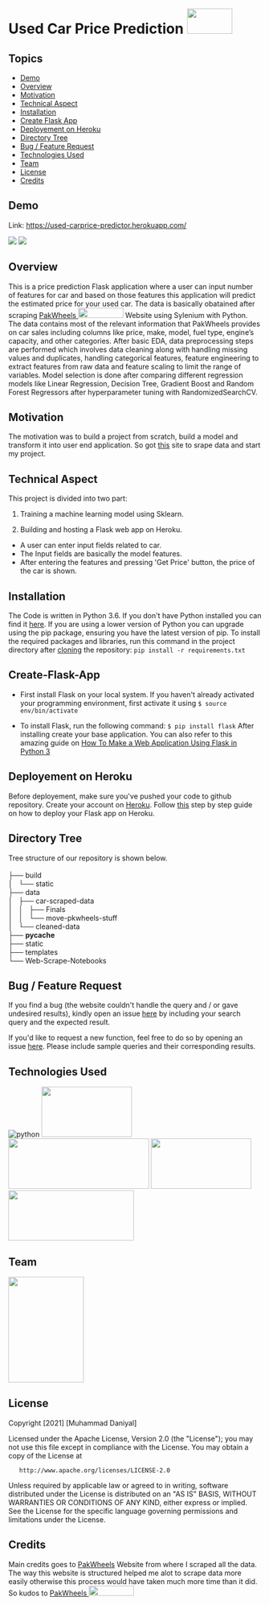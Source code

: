# Used Car Price Prediction <img src="https://user-images.githubusercontent.com/66221394/132251352-52b7f74d-cdc8-4ee7-87e9-18e12a5e31d2.png" width="90" height="50">
## Topics
- [Demo](#Demo)
- [Overview](#Overview)
- [Motivation](#Motivation)
- [Technical Aspect](#Technical-Aspect)
- [Installation](#Installation)
- [Create Flask App](#Create-Flask-App)
- [Deployement on Heroku](#Deployement-on-Heroku)
- [Directory Tree](#Directory-Tree)
- [Bug / Feature Request](#Bug-/-Feature-Request)
- [Technologies Used](#Technologies-Used)
- [Team](#Team)
- [License](#License)
- [Credits](#Credits)

## Demo
Link: https://used-carprice-predictor.herokuapp.com/

[<img src="https://user-images.githubusercontent.com/66221394/132251682-a0adcd3d-9081-48c3-bc8a-9d598b006891.png">](https://predictheartattacks.herokuapp.com/)
[<img src="https://user-images.githubusercontent.com/66221394/132251714-3a1ec02c-62db-48fc-9796-0d91ccb594e6.png">](https://predictheartattacks.herokuapp.com/)


## Overview
This is a price prediction Flask application where a user can input number of features for car and based on those features this application will predict 
the estimated price for your used car. The data is basically obatained after scraping 
[PakWheels <img src = "https://user-images.githubusercontent.com/66221394/132255143-6542d75d-4637-4011-a2d0-c61c717e00fd.jpg" height = "20" width="90">](https://www.pakwheels.com/) 
Website using Sylenium with Python. 
The data contains most of the relevant information that PakWheels provides on car sales including columns like price, make, model, fuel type, 
engine’s capacity, and other categories.
After basic EDA, data preprocessing steps are performed which involves data cleaning along with handling missing values and duplicates, 
handling categorical features, feature engineering to extract features from raw data and feature scaling to limit the range of variables.
Model selection is done after  comparing different regression models like Linear Regression, Decision Tree, 
Gradient Boost and Random Forest Regressors after hyperparameter tuning with RandomizedSearchCV.


## Motivation
The motivation was to build a project from scratch, build a model and transform it into user end application. So got [this](https://www.pakwheels.com/) site to 
srape data and start my project.

## Technical Aspect
This project is divided into two part:
1. Training a machine learning model using Sklearn.

2. Building and hosting a Flask web app on Heroku.
- A user can enter input fields related to car.
- The Input fields are basically the model features.
- After entering the features and pressing 'Get Price' button, the price of the car is shown.

## Installation
The Code is written in Python 3.6. If you don't have Python installed you can find it [here](https://www.python.org/downloads/). 
If you are using a lower version of Python you can upgrade using the pip package, ensuring you have the latest version of pip. 
To install the required packages and libraries, run this command in the project directory after [cloning](https://www.howtogeek.com/451360/how-to-clone-a-github-repository/)
the repository:
`pip install -r requirements.txt`

## Create-Flask-App
- First install Flask on your local system. If you haven't already activated your programming environment, first activate it using
`$ source env/bin/activate`

- To install Flask, run the following command:
`$ pip install flask`
After installing create your base application. You can also refer to this amazing guide on [How To Make a Web Application Using Flask in Python 3](https://www.digitalocean.com/community/tutorials/how-to-make-a-web-application-using-flask-in-python-3)

## Deployement on Heroku
Before deployement, make sure you've pushed your code to github repository. Create your account on [Heroku](https://dashboard.heroku.com/apps).
Follow [this](https://dev.to/lordofdexterity/deploying-flask-app-on-heroku-using-github-50nh) step by step guide on how to deploy your Flask app on Heroku.

## Directory Tree
Tree structure of our repository is shown below.\
<br/>
├── build\
│   └── static\
├── data\
│   ├── car-scraped-data\
│   │   ├── Finals\
│   │   └── move-pkwheels-stuff\
│   └── cleaned-data\
├── __pycache__\
├── static\
├── templates\
└── Web-Scrape-Notebooks



## Bug / Feature Request

If you find a bug (the website couldn't handle the query and / or gave undesired results), 
kindly open an issue [here](https://github.com/daniyal214/End-to-End-ML-Projects/issues/new) by including your search query and the expected result.

If you'd like to request a new function, feel free to do so by opening an issue [here](https://github.com/daniyal214/End-to-End-ML-Projects/issues/new). 
Please include sample queries and their corresponding results.

## Technologies Used
![python](https://camo.githubusercontent.com/3cdf9577401a2c7dceac655bbd37fb2f3ee273a457bf1f2169c602fb80ca56f8/68747470733a2f2f666f7274686562616467652e636f6d2f696d616765732f6261646765732f6d6164652d776974682d707974686f6e2e737667)
<img src="https://user-images.githubusercontent.com/66221394/130487933-f4616292-15a6-4d0d-8463-c81fcfe44f64.png" width="180" height="100">
<img src="https://user-images.githubusercontent.com/66221394/130488015-d156d9ba-2b74-4c72-956c-ef5da655c98b.png" width="280" height="100">
<img src="https://user-images.githubusercontent.com/66221394/130488547-ef7a0c7c-ecd9-4c07-8485-d3ab5cce7f3d.png" width="200" height="100">
<img src="https://user-images.githubusercontent.com/66221394/130488284-8f8f1f3d-7015-44dd-865a-566095697572.png" width="250" height="100">

## Team
<img src="https://user-images.githubusercontent.com/66221394/130490754-e043534a-9e0e-44c1-aaf5-fc4453a2b1f9.JPG" width="150" height="210">


## License
Copyright [2021] [Muhammad Daniyal]

   Licensed under the Apache License, Version 2.0 (the "License");
   you may not use this file except in compliance with the License.
   You may obtain a copy of the License at

       http://www.apache.org/licenses/LICENSE-2.0

   Unless required by applicable law or agreed to in writing, software
   distributed under the License is distributed on an "AS IS" BASIS,
   WITHOUT WARRANTIES OR CONDITIONS OF ANY KIND, either express or implied.
   See the License for the specific language governing permissions and
   limitations under the License.

## Credits
Main credits goes to [PakWheels](https://www.pakwheels.com/) Website from where I scraped all the data. The way this website is structured helped me alot
to scrape data more easily otherwise this process would have taken much more time than it did. So kudos to [PakWheels <img src = "https://user-images.githubusercontent.com/66221394/132255143-6542d75d-4637-4011-a2d0-c61c717e00fd.jpg" height = "20" width="90">](https://www.pakwheels.com/)
